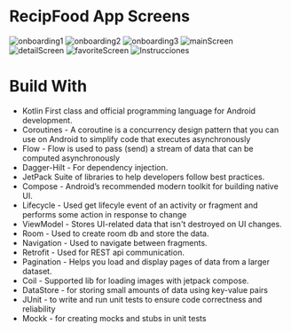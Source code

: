 # RecipFood App Screens

![onboarding1](https://github.com/Luytenn/uploadPhotos/blob/main/OnBoarding1_recipe.png)
![onboarding2](https://github.com/Luytenn/uploadPhotos/blob/main/onBoarding2_recipe.png)
![onboarding3](https://github.com/Luytenn/uploadPhotos/blob/main/onBoarding3_recipe.png)
![mainScreen](https://github.com/Luytenn/uploadPhotos/blob/main/main_screen_recipe.png)
![detailScreen](https://github.com/Luytenn/uploadPhotos/blob/main/detail_screen_recipe.png)
![favoriteScreen](https://github.com/Luytenn/uploadPhotos/blob/main/favorites_screen_recipe.png)
![Instrucciones](https://github.com/Luytenn/uploadPhotos/blob/main/instrucciones_recipe.png)


# Build With

- Kotlin First class and official programming language for Android development.
- Coroutines - A coroutine is a concurrency design pattern that you can use on Android to simplify code that executes asynchronously
- Flow - Flow is used to pass (send) a stream of data that can be computed asynchronously
- Dagger-Hilt - For dependency injection.
- JetPack Suite of libraries to help developers follow best practices.
- Compose - Android’s recommended modern toolkit for building native UI.
- Lifecycle - Used get lifecyle event of an activity or fragment and performs some action in response to change
- ViewModel - Stores UI-related data that isn't destroyed on UI changes.
- Room - Used to create room db and store the data.
- Navigation - Used to navigate between fragments.
- Retrofit - Used for REST api communication.
- Pagination - Helps you load and display pages of data from a larger dataset.
- Coil - Supported lib for loading images with jetpack compose.
- DataStore - for storing small amounts of data using key-value pairs
- JUnit - to write and run unit tests to ensure code correctness and reliability
- Mockk -  for creating mocks and stubs in unit tests
